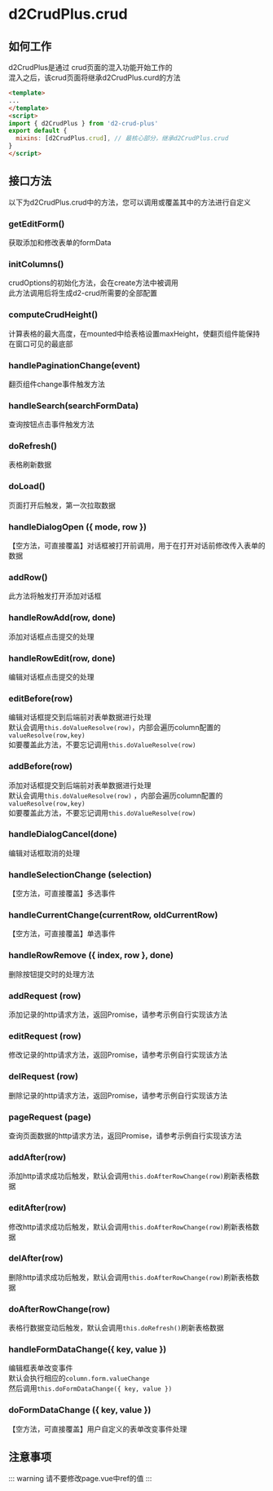 # d2CrudPlus.crud
## 如何工作
d2CrudPlus是通过 crud页面的混入功能开始工作的   
混入之后，该crud页面将继承d2CrudPlus.curd的方法
```html
<template>
...
</template>
<script>
import { d2CrudPlus } from 'd2-crud-plus'
export default {
  mixins: [d2CrudPlus.crud], // 最核心部分，继承d2CrudPlus.crud
}
</script>
```

## 接口方法
以下为d2CrudPlus.crud中的方法，您可以调用或覆盖其中的方法进行自定义
### getEditForm()
获取添加和修改表单的formData
### initColumns()
crudOptions的初始化方法，会在create方法中被调用    
此方法调用后将生成d2-crud所需要的全部配置
### computeCrudHeight()
计算表格的最大高度，在mounted中给表格设置maxHeight，使翻页组件能保持在窗口可见的最底部
### handlePaginationChange(event)
翻页组件change事件触发方法
### handleSearch(searchFormData)
查询按钮点击事件触发方法
### doRefresh()
表格刷新数据
### doLoad()
页面打开后触发，第一次拉取数据
### handleDialogOpen ({ mode, row })
【空方法，可直接覆盖】对话框被打开前调用，用于在打开对话前修改传入表单的数据   
### addRow()
此方法将触发打开添加对话框
### handleRowAdd(row, done)
添加对话框点击提交的处理
### handleRowEdit(row, done)
编辑对话框点击提交的处理
### editBefore(row)
编辑对话框提交到后端前对表单数据进行处理    
默认会调用`this.doValueResolve(row)`，内部会遍历column配置的`valueResolve(row,key)`   
如要覆盖此方法，不要忘记调用`this.doValueResolve(row)`
### addBefore(row)
添加对话框提交到后端前对表单数据进行处理   
默认会调用`this.doValueResolve(row)` ，内部会遍历column配置的`valueResolve(row,key)`       
如要覆盖此方法，不要忘记调用`this.doValueResolve(row)`
### handleDialogCancel(done)
编辑对话框取消的处理
### handleSelectionChange (selection)
【空方法，可直接覆盖】多选事件
### handleCurrentChange(currentRow, oldCurrentRow) 
【空方法，可直接覆盖】单选事件
### handleRowRemove ({ index, row }, done)
删除按钮提交时的处理方法


### addRequest (row)
添加记录的http请求方法，返回Promise，请参考示例自行实现该方法
### editRequest (row)
修改记录的http请求方法，返回Promise，请参考示例自行实现该方法
### delRequest (row)
删除记录的http请求方法，返回Promise，请参考示例自行实现该方法
### pageRequest (page)
查询页面数据的http请求方法，返回Promise，请参考示例自行实现该方法

### addAfter(row)
添加http请求成功后触发，默认会调用`this.doAfterRowChange(row)`刷新表格数据
### editAfter(row)
修改http请求成功后触发，默认会调用`this.doAfterRowChange(row)`刷新表格数据
### delAfter(row)
删除http请求成功后触发，默认会调用`this.doAfterRowChange(row)`刷新表格数据

### doAfterRowChange(row)
表格行数据变动后触发，默认会调用`this.doRefresh()`刷新表格数据

### handleFormDataChange({ key, value })
编辑框表单改变事件   
默认会执行相应的`column.form.valueChange`  
然后调用`this.doFormDataChange({ key, value })`
### doFormDataChange ({ key, value })
【空方法，可直接覆盖】用户自定义的表单改变事件处理


## 注意事项
::: warning 
请不要修改page.vue中ref的值
:::

